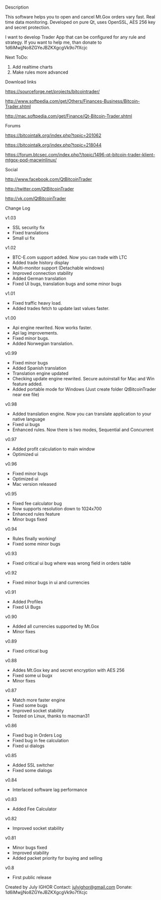 Description

This software helps you to open and cancel Mt.Gox orders vary fast.
 Real time data monitoring.
 Developed on pure Qt, uses OpenSSL, AES 256 key and secret protection.

 I want to develop Trader App that can be configured for any rule and strategy.
 If you want to help me, than donate to 1d6iMwjjNo8ZGYeJBZKXgcgVk9o7fXcjc

 Next ToDo:
 1) Add realtime charts
 2) Make rules more advanced

Download links

https://sourceforge.net/projects/bitcointrader/

http://www.softpedia.com/get/Others/Finances-Business/Bitcoin-Trader.shtml

http://mac.softpedia.com/get/Finance/Qt-Bitcoin-Trader.shtml

Forums

https://bitcointalk.org/index.php?topic=201062

https://bitcointalk.org/index.php?topic=218044

https://forum.btcsec.com/index.php?/topic/1496-qt-bitcoin-trader-klient-mtgox-pod-macwinlinux/

Social

http://www.facebook.com/QtBitcoinTrader

http://twitter.com/QtBitcoinTrader

http://vk.com/QtBitcoinTrader

Change Log

v1.03
- SSL security fix
- Fixed translations
- Small ui fix

v1.02
- BTC-E.com support added. Now you can trade with LTC
- Added trade history display
- Multi-monitor support (Detachable windows)
- Improved connection stability
- Added German translation
- Fixed UI bugs, translation bugs and some minor bugs

v1.01
- Fixed traffic heavy load.
- Added trades fetch to update last values faster.

v1.00
- Api engine rewrited. Now works faster.
- Api lag improvements.
- Fixed minor bugs.
- Added Norwegian translation.

v0.99
- Fixed minor bugs
- Added Spanish translation
- Translation engine updated
- Checking update engine rewrited. Secure autoinstall for Mac and Win feature added.
- Added portable mode for Windows (Just create folder QtBitcoinTrader near exe file)

v0.98
- Added translation engine. Now you can translate application to your native language
- Fixed ui bugs
- Enhanced rules. Now there is two modes, Sequential and Concurrent

v0.97
- Added profit calculation to main window
- Optimized ui

v0.96
- Fixed minor bugs
- Optimized ui
- Mac version released

v0.95
- Fixed fee calculator bug
- Now supports resolution down to 1024x700
- Enhanced rules feature
- Minor bugs fixed

v0.94
- Rules finally working!
- Fixed some minor bugs

v0.93
- Fixed critical ui bug where was wrong field in orders table

v0.92
- Fixed minor bugs in ui and currencies

v0.91
 - Added Profiles
 - Fixed Ui Bugs

v0.90
- Added all currencies supported by Mt.Gox
- Minor fixes

v0.89
- Fixed critical bug

v0.88
- Addes Mt.Gox key and secret encryption with AES 256
- Fixed some ui bugx
- Minor fixes

v0.87
- Match more faster engine
- Fixed some bugs
- Improved socket stability
- Tested on Linux, thanks to macman31

v0.86
- Fixed bug in Orders Log
- Fixed bug in fee calculation
- Fixed ui dialogs

v0.85
- Added SSL switcher
- Fixed some dialogs

v0.84
- Interlaced software lag performance

v0.83
- Added Fee Calculator

v0.82
- Improved socket stability

v0.81
- Minor bugs fixed
- Improved stability
- Added packet priority for buying and selling

v0.8
- First public release

Created by July IGHOR
Contact: julyighor@gmail.com
Donate: 1d6iMwjjNo8ZGYeJBZKXgcgVk9o7fXcjc
